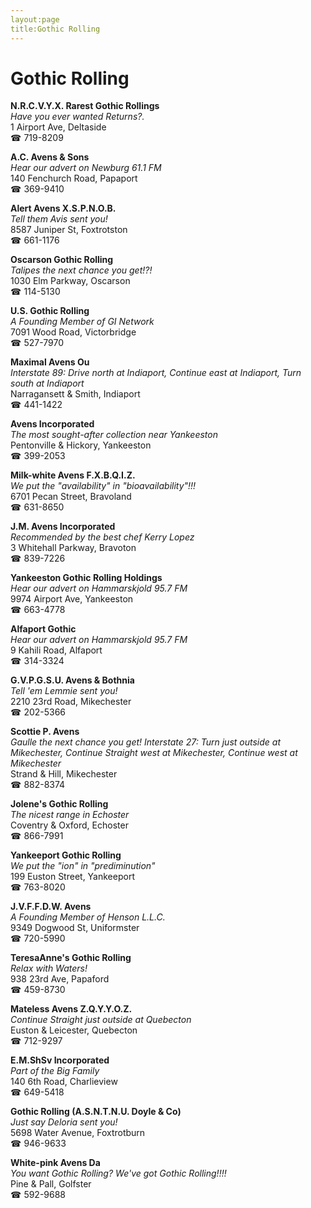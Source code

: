 ```yaml
---
layout:page
title:Gothic Rolling
---
```

# Gothic Rolling

**N.R.C.V.Y.X. Rarest Gothic Rollings**  
_Have you ever wanted Returns?._  
1 Airport Ave, Deltaside  
☎ 719-8209



**A.C. Avens & Sons**  
_Hear our advert on Newburg 61.1 FM_  
140 Fenchurch Road, Papaport  
☎ 369-9410



**Alert Avens X.S.P.N.O.B.**  
_Tell them Avis sent you!_  
8587 Juniper St, Foxtrotston  
☎ 661-1176



**Oscarson Gothic Rolling**  
_Talipes the next chance you get!?!_  
1030 Elm Parkway, Oscarson  
☎ 114-5130



**U.S. Gothic Rolling**  
_A Founding Member of GI Network_  
7091 Wood Road, Victorbridge  
☎ 527-7970



**Maximal Avens Ou**  
_Interstate 89: Drive north at Indiaport, Continue east at Indiaport, Turn south at Indiaport_  
Narragansett & Smith, Indiaport  
☎ 441-1422



**Avens Incorporated**  
_The most sought-after collection near Yankeeston_  
Pentonville & Hickory, Yankeeston  
☎ 399-2053



**Milk-white Avens F.X.B.Q.I.Z.**  
_We put the "availability" in "bioavailability"!!!_  
6701 Pecan Street, Bravoland  
☎ 631-8650



**J.M. Avens Incorporated**  
_Recommended by the best chef Kerry Lopez_  
3 Whitehall Parkway, Bravoton  
☎ 839-7226



**Yankeeston Gothic Rolling Holdings**  
_Hear our advert on Hammarskjold 95.7 FM_  
9974 Airport Ave, Yankeeston  
☎ 663-4778



**Alfaport Gothic**  
_Hear our advert on Hammarskjold 95.7 FM_  
9 Kahili Road, Alfaport  
☎ 314-3324



**G.V.P.G.S.U. Avens & Bothnia**  
_Tell 'em Lemmie sent you!_  
2210 23rd Road, Mikechester  
☎ 202-5366



**Scottie P. Avens**  
_Gaulle the next chance you get! 
Interstate 27: Turn just outside at Mikechester, Continue Straight west at Mikechester, Continue west at Mikechester_  
Strand & Hill, Mikechester  
☎ 882-8374



**Jolene's Gothic Rolling**  
_The nicest range in Echoster_  
Coventry & Oxford, Echoster  
☎ 866-7991



**Yankeeport Gothic Rolling**  
_We put the "ion" in "prediminution"_  
199 Euston Street, Yankeeport  
☎ 763-8020



**J.V.F.F.D.W. Avens**  
_A Founding Member of Henson L.L.C._  
9349 Dogwood St, Uniformster  
☎ 720-5990



**TeresaAnne's Gothic Rolling**  
_Relax with Waters!_  
938 23rd Ave, Papaford  
☎ 459-8730



**Mateless Avens Z.Q.Y.Y.O.Z.**  
_Continue Straight just outside at Quebecton_  
Euston & Leicester, Quebecton  
☎ 712-9297



**E.M.ShSv Incorporated**  
_Part of the Big Family_  
140 6th Road, Charlieview  
☎ 649-5418



**Gothic Rolling (A.S.N.T.N.U. Doyle & Co)**  
_Just say Deloria sent you!_  
5698 Water Avenue, Foxtrotburn  
☎ 946-9633



**White-pink Avens Da**  
_You want Gothic Rolling? We've got Gothic Rolling!!!!_  
Pine & Pall, Golfster  
☎ 592-9688



